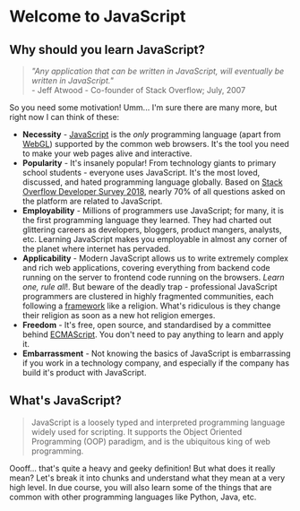 # Welcome to JavaScript    

## Why should you learn JavaScript?    

> _"Any application that can be written in JavaScript, will eventually be written in JavaScript."_  
>                                      - Jeff Atwood - Co-founder of Stack Overflow; July, 2007        
                                          
So you need some motivation! Umm... I'm sure there are many more, but right now I can think of these:  
  - __Necessity__ - [JavaScript](https://en.wikipedia.org/wiki/JavaScript) is the _only_ programming language (apart from [WebGL](https://en.wikipedia.org/wiki/WebGL)) supported by the common web browsers. It's the tool you need to make your web pages alive and interactive. 
  - __Popularity__ - It's insanely popular! From technology giants to primary school students - everyone uses JavaScript. It's the most loved, discussed, and hated programming language globally. Based on [Stack Overflow Developer Survey 2018](https://insights.stackoverflow.com/survey/2018), nearly 70% of all questions asked on the platform are related to JavaScript. 
  - __Employability__ - Millions of programmers use JavaScript; for many, it is the first programming language they learned. They had charted out glittering careers as developers, bloggers, product mangers, analysts, etc. Learning JavaScript makes you employable in almost any corner of the planet where internet has pervaded.
  - __Applicability__ - Modern JavaScript allows us to write extremely complex and rich web applications, covering everything from backend code running on the server to frontend code running on the browsers. _Learn one, rule all_!. But beware of the deadly trap - professional JavaScript programmers are clustered in highly fragmented communities, each following a [framework](https://en.wikipedia.org/wiki/Comparison_of_JavaScript_frameworks) like a religion. What's ridiculous is they change their religion as soon as a new hot religion emerges.
  - __Freedom__ - It's free, open source, and standardised by a committee behind [ECMAScript](https://en.wikipedia.org/wiki/ECMAScript). You don't need to pay anything to learn and apply it.
  - __Embarrassment__ - Not knowing the basics of JavaScript is embarrassing if you work in a technology company, and especially if the company has build it's product with JavaScript.     

  
## What's JavaScript?    

> JavaScript is a loosely typed and interpreted programming language widely used for scripting. It supports the Object Oriented Programming (OOP) paradigm, and is the ubiquitous king of web programming.     

Oooff... that's quite a heavy and geeky definition! But what does it really mean? Let's break it into chunks and understand what they mean at a very high level. In due course, you will also learn some of the things that are common with other programming languages like Python, Java, etc.
